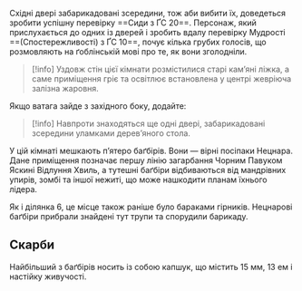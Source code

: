 Східні двері забарикадовані зсередини, тож аби вибити їх, доведеться зробити успішну перевірку ==Сиди з ҐС 20==. Персонаж, який прислухається до одних із дверей і зробить вдалу перевірку Мудрості ==(Спостережливості) з ҐС 10==, почує кілька грубих голосів, що розмовляють на ґоблінській мові про те, як вони зголодніли.

>[!info]
>Уздовж стін цієї кімнати розмістилися старі кам’яні ліжка, а саме приміщення гріє та освітлює встановлена у центрі жевріюча залізна жаровня.

Якщо ватага зайде з західного боку, додайте: 

>[!info]
>Навпроти знаходяться ще одні двері, забарикадовані зсередини уламками дерев’яного стола.

У цій кімнаті мешкають п’ятеро баґбірів. Вони — вірні посіпаки Нецнара. Дане приміщення позначає першу лінію загарбання Чорним Павуком Яскині Відлуння Хвиль, а тутешні баґбіри відбиваються від мандрівних упирів, зомбі та іншої нежиті, що може нашкодити планам їхнього лідера.

Як і ділянка 6, це місце також раніше було бараками гірників. Нецнарові баґбіри прибрали знайдені тут трупи та спорудили барикаду.

## Скарби
Найбільший з баґбірів носить із собою капшук, що містить 15 мм, 13 ем і настійку живучості.
